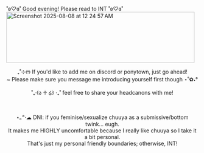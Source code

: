 ˚ʚ♡ɞ˚ Good evening! Please read to INT ˚ʚ♡ɞ˚<br/>
<img width="494" height="134" alt="Screenshot 2025-08-08 at 12 24 57 AM" src="https://github.com/user-attachments/assets/b972572a-4107-47ae-866a-a3bcb6661cb4" />

<p align="center">₊˚⊹ᰔ If you'd like to add me on discord or ponytown, just go ahead!<br/>~ Please make sure you message me introducing yourself first though ⋆˚✿˖°<br/><br/>˚₊‧꒰ა ♱ ໒꒱ ‧₊˚ feel free to share your headcanons with me!</p><br/><p align="center">⋆｡°·☁︎ DNI: if you feminise/sexualize chuuya as a submissive/bottom twink... eugh.<br/>It makes me HIGHLY uncomfortable because I really like chuuya so I take it a bit personal.<br/>That's just my personal friendly boundaries; otherwise, INT!</p>
